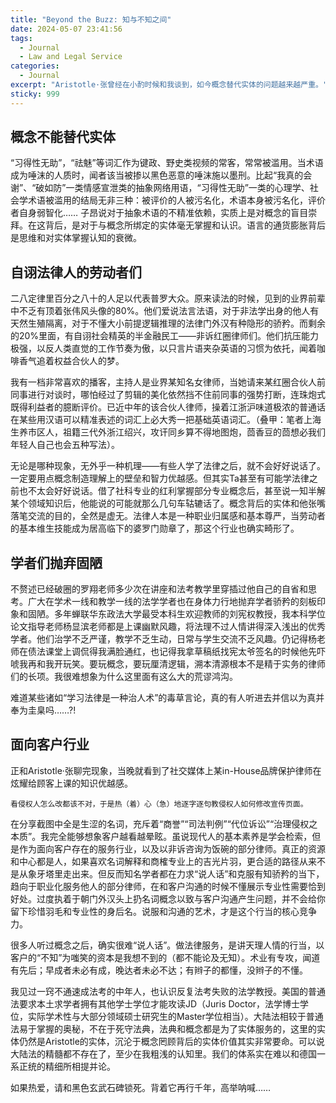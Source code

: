 ```yaml
---
title: "Beyond the Buzz: 知与不知之间"
date: 2024-05-07 23:41:56
tags:
  - Journal
  - Law and Legal Service
categories:
  - Journal
excerpt: "Aristotle·张曾经在小酌时候和我谈到，如今概念替代实体的问题越来越严重。"
sticky: 999
---
```

## 概念不能替代实体

“习得性无助”，“祛魅”等词汇作为键政、野史类视频的常客，常常被滥用。当术语成为唾沫的人质时，闻者该当被掺以黑色恶意的唾沫施以墨刑。比起“我真的会谢”、“破如防”一类情感宣泄类的抽象网络用语，“习得性无助”一类的心理学、社会学术语被滥用的结局无非三种：被评价的人被污名化，术语本身被污名化，评价者自身弱智化……
子昂说对于抽象术语的不精准依赖，实质上是对概念的盲目崇拜。在这背后，是对于与概念所绑定的实体毫无掌握和认识。语言的通货膨胀背后是思维和对实体掌握认知的衰微。

## 自诩法律人的劳动者们

二八定律里百分之八十的人足以代表普罗大众。原来读法的时候，见到的业界前辈中不乏有顶着张伟风头像的80%。他们爱说法言法语，对于非法学出身的他人有天然生殖隔离，对于不懂大小前提逻辑推理的法律门外汉有种隐形的骄矜。而剩余的20%里面，有自诩社会精英的半金融民工——非诉红圈律师们。他们抗压能力极强，以反人类直觉的工作节奏为傲，以只言片语夹杂英语的习惯为依托，闻着咖啡香气追着权益合伙人的梦。

我有一档非常喜欢的播客，主持人是业界某知名女律师，当她请来某红圈合伙人前同事进行对谈时，哪怕经过了剪辑的美化依然挡不住前同事的强势打断，连珠炮式既得利益者的臆断评价。已近中年的该合伙人律师，操着江浙沪味道极浓的普通话在某些用汉语可以精准表述的词汇上必大秀一把基础英语词汇。（叠甲：笔者上海生养市区人，祖籍三代外浙江绍兴，攻讦同乡算不得地图炮，茴香豆的茴想必我们年轻人自己也会五种写法）。

无论是哪种现象，无外乎一种机理——有些人学了法律之后，就不会好好说话了。一定要用点概念制造理解上的壁垒和智力优越感。但其实Ta甚至有可能学法律之前也不太会好好说话。借了社科专业的红利掌握部分专业概念后，甚至说一知半解某个领域知识后，他能说的可能就那么几句车轱辘话了。概念背后的实体和他张嘴落笔交流的目的，全然是虚无。法律人本是一种职业归属感和基本尊严，当劳动者的基本维生技能成为居高临下的婆罗门勋章了，那这个行业也确实畸形了。

## 学者们抛弃固陋

不赘述已经破圈的罗翔老师多少次在讲座和法考教学里穿插过他自己的自省和思考。广大在学术一线和教学一线的法学学者也在身体力行地抛弃学者骄矜的刻板印象和固陋。多年蝉联华东政法大学最受本科生欢迎教师的刘宪权教授，我本科学位论文指导老师杨显滨老师都是上课幽默风趣，将法理不过人情讲得深入浅出的优秀学者。他们治学不乏严谨，教学不乏生动，日常与学生交流不乏风趣。仍记得杨老师在债法课堂上调侃得我满脸通红，也记得我拿草稿纸找宪太爷签名的时候他先吓唬我再和我开玩笑。要玩概念，要玩厘清逻辑，溯本清源根本不是精于实务的律师们的长项。我很难想象为什么这里面有这么大的荒谬鸿沟。

难道某些诸如“学习法律是一种治人术”的毒草言论，真的有人听进去并信以为真并奉为圭臬吗……?!

## 面向客户行业
正和Aristotle·张聊完现象，当晚就看到了社交媒体上某in-House品牌保护律师在炫耀给顾客上课的知识优越感。
```
看侵权人怎么改都该不对，于是热（着）心（急）地逐字逐句教侵权人如何修改宣传页面。
```
在分享截图中全是生涩的名词，充斥着“商誉”“司法判例”“代位诉讼”“治理侵权之本质”。我完全能够想象客户越看越晕眩。虽说现代人的基本素养是学会检索，但是作为面向客户存在的服务行业，以及以非诉咨询为饭碗的部分律师。真正的资源和中心都是人，如果喜欢名词解释和商榷专业上的吉光片羽，更合适的路径从来不是从象牙塔里走出来。但反而知名学者都在力求“说人话”和克服有知骄矜的当下，趋向于职业化服务他人的部分律师，在和客户沟通的时候不懂展示专业性需要恰到好处。过度执着于朝门外汉头上扔名词概念以致与客户沟通产生问题，并不会给你留下珍惜羽毛和专业性的身后名。说服和沟通的艺术，才是这个行当的核心竞争力。

很多人听过概念之后，确实很难“说人话”。做法律服务，是讲天理人情的行当，以客户的“不知”为嗤笑的资本是我想不到的（都不能论及无知）。术业有专攻，闻道有先后；早成者未必有成，晚达者未必不达；有辫子的都懂，没辫子的不懂。

我见过一窍不通速成法考的中年人，也认识反复法考失败的法学教授。美国的普通法要求本土求学者拥有其他学士学位才能攻读JD（Juris Doctor，法学博士学位，实际学术性与大部分领域硕士研究生的Master学位相当）。大陆法相较于普通法易于掌握的奥秘，不在于死守法典，法典和概念都是为了实体服务的，这里的实体仍然是Aristotle的实体，沉沦于概念罔顾背后的实体价值其实非常要命。可以说大陆法的精髓都不存在了，至少在我粗浅的认知里。我们的体系实在难以和德国一系正统的精细所相提并论。

如果热爱，请和黑色玄武石碑锁死。背着它再行千年，高举呐喊……




